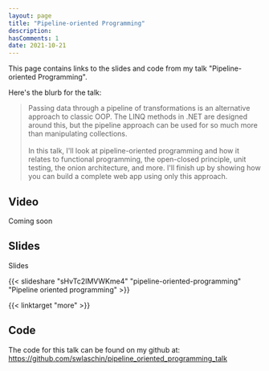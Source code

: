 ```yaml
---
layout: page
title: "Pipeline-oriented Programming"
description:
hasComments: 1
date: 2021-10-21
---
```


This page contains links to the slides and code from my talk "Pipeline-oriented Programming".

Here's the blurb for the talk:


> Passing data through a pipeline of transformations is an alternative approach to classic OOP.  The LINQ methods in .NET are designed around this, but the pipeline approach can be used for so much more than manipulating collections.
> \
> \
> In this talk, I'll look at pipeline-oriented programming and how it relates to functional programming, the open-closed principle, unit testing, the onion architecture, and more. I'll finish up by showing how you can build a complete web app using only this approach.


## Video

Coming soon

## Slides

Slides

{{< slideshare "sHvTc2IMVWKme4" "pipeline-oriented-programming" "Pipeline oriented programming" >}}

{{< linktarget "more" >}}

## Code

The code for this talk can be found on my github at: https://github.com/swlaschin/pipeline_oriented_programming_talk


